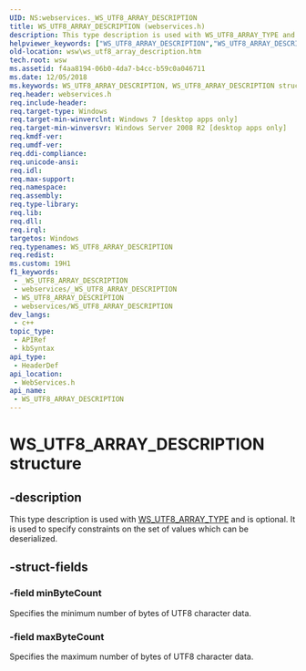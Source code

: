 ```yaml
---
UID: NS:webservices._WS_UTF8_ARRAY_DESCRIPTION
title: WS_UTF8_ARRAY_DESCRIPTION (webservices.h)
description: This type description is used with WS_UTF8_ARRAY_TYPE and is optional. It is used to specify constraints on the set of values which can be deserialized.
helpviewer_keywords: ["WS_UTF8_ARRAY_DESCRIPTION","WS_UTF8_ARRAY_DESCRIPTION structure [Web Services for Windows]","webservices/WS_UTF8_ARRAY_DESCRIPTION","wsw.ws_utf8_array_description"]
old-location: wsw\ws_utf8_array_description.htm
tech.root: wsw
ms.assetid: f4aa8194-06b0-4da7-b4cc-b59c0a046711
ms.date: 12/05/2018
ms.keywords: WS_UTF8_ARRAY_DESCRIPTION, WS_UTF8_ARRAY_DESCRIPTION structure [Web Services for Windows], webservices/WS_UTF8_ARRAY_DESCRIPTION, wsw.ws_utf8_array_description
req.header: webservices.h
req.include-header: 
req.target-type: Windows
req.target-min-winverclnt: Windows 7 [desktop apps only]
req.target-min-winversvr: Windows Server 2008 R2 [desktop apps only]
req.kmdf-ver: 
req.umdf-ver: 
req.ddi-compliance: 
req.unicode-ansi: 
req.idl: 
req.max-support: 
req.namespace: 
req.assembly: 
req.type-library: 
req.lib: 
req.dll: 
req.irql: 
targetos: Windows
req.typenames: WS_UTF8_ARRAY_DESCRIPTION
req.redist: 
ms.custom: 19H1
f1_keywords:
 - _WS_UTF8_ARRAY_DESCRIPTION
 - webservices/_WS_UTF8_ARRAY_DESCRIPTION
 - WS_UTF8_ARRAY_DESCRIPTION
 - webservices/WS_UTF8_ARRAY_DESCRIPTION
dev_langs:
 - c++
topic_type:
 - APIRef
 - kbSyntax
api_type:
 - HeaderDef
api_location:
 - WebServices.h
api_name:
 - WS_UTF8_ARRAY_DESCRIPTION
---
```


# WS_UTF8_ARRAY_DESCRIPTION structure


## -description

This type description is used with <a href="https://docs.microsoft.com/windows/desktop/api/webservices/ne-webservices-ws_type">WS_UTF8_ARRAY_TYPE</a> and is optional.
                It is used to specify constraints on the set of values
                which can be deserialized.

## -struct-fields

### -field minByteCount

Specifies the minimum number of bytes of UTF8 character data.

### -field maxByteCount

Specifies the maximum number of bytes of UTF8 character data.

